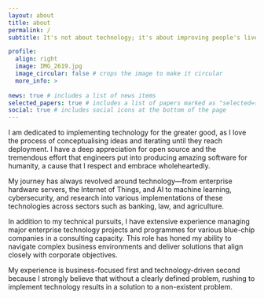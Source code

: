 ```yaml
---
layout: about
title: about
permalink: /
subtitle: It's not about technology; it's about improving people's lives and processes 

profile:
  align: right
  image: IMG_2619.jpg
  image_circular: false # crops the image to make it circular
  more_info: >
    
news: true # includes a list of news items
selected_papers: true # includes a list of papers marked as "selected={true}"
social: true # includes social icons at the bottom of the page
---
```


I am dedicated to implementing technology for the greater good, as I love the process of conceptualising ideas and iterating until they reach deployment. I have a deep appreciation for open source and the tremendous effort that engineers put into producing amazing software for humanity, a cause that I respect and embrace wholeheartedly.

My journey has always revolved around technology—from enterprise hardware servers, the Internet of Things, and AI to machine learning, cybersecurity, and research into various implementations of these technologies across sectors such as banking, law, and agriculture.

In addition to my technical pursuits, I have extensive experience managing major enterprise technology projects and programmes for various blue-chip companies in a consulting capacity. This role has honed my ability to navigate complex business environments and deliver solutions that align closely with corporate objectives.

My experience is business-focused first and technology-driven second because I strongly believe that without a clearly defined problem, rushing to implement technology results in a solution to a non-existent problem.
